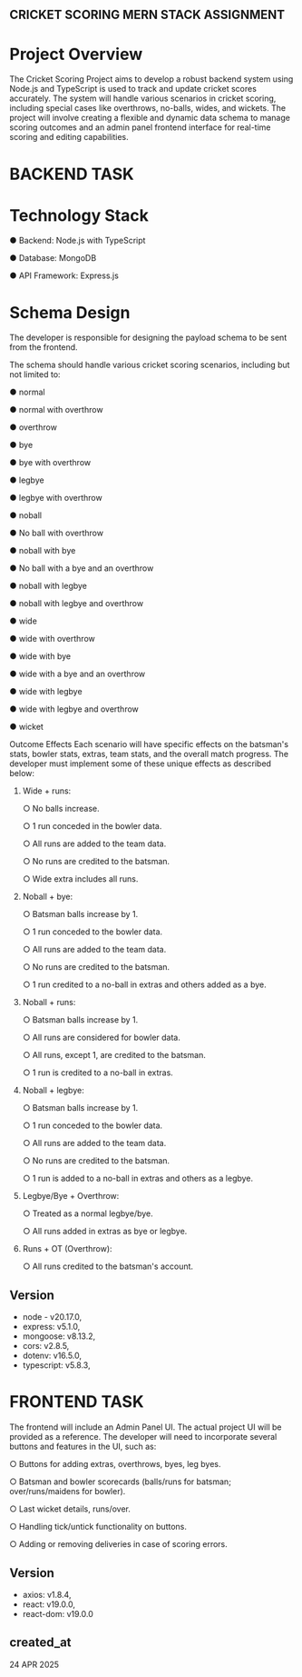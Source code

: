 ## CRICKET SCORING MERN STACK ASSIGNMENT

# Project Overview

The Cricket Scoring Project aims to develop a robust backend system using Node.js and
TypeScript is used to track and update cricket scores accurately. The system will handle various
scenarios in cricket scoring, including special cases like overthrows, no-balls, wides, and
wickets. The project will involve creating a flexible and dynamic data schema to manage scoring
outcomes and an admin panel frontend interface for real-time scoring and editing capabilities.

# BACKEND TASK

# Technology Stack

● Backend: Node.js with TypeScript

● Database: MongoDB

● API Framework: Express.js 

# Schema Design

The developer is responsible for designing the payload schema to be sent from the frontend.

The schema should handle various cricket scoring scenarios, including but not limited to:

● normal

● normal with overthrow

● overthrow

● bye

● bye with overthrow

● legbye

● legbye with overthrow

● noball

● No ball with overthrow

● noball with bye

● No ball with a bye and an overthrow

● noball with legbye

● noball with legbye and overthrow

● wide

● wide with overthrow

● wide with bye

● wide with a bye and an overthrow

● wide with legbye

● wide with legbye and overthrow

● wicket


Outcome Effects
Each scenario will have specific effects on the batsman's stats, bowler stats, extras, team stats,
and the overall match progress. The developer must implement some of these unique effects as described below:

1. Wide + runs:
   
   ○ No balls increase.

   ○ 1 run conceded in the bowler data.

   ○ All runs are added to the team data.

   ○ No runs are credited to the batsman.

   ○ Wide extra includes all runs.

2. Noball + bye:
   
   ○ Batsman balls increase by 1.

   ○ 1 run conceded to the bowler data.

   ○ All runs are added to the team data.

   ○ No runs are credited to the batsman.

   ○ 1 run credited to a no-ball in extras and others added as a bye.

3. Noball + runs:
   
   ○ Batsman balls increase by 1.

   ○ All runs are considered for bowler data.

   ○ All runs, except 1, are credited to the batsman.

   ○ 1 run is credited to a no-ball in extras.

4. Noball + legbye:
   
   ○ Batsman balls increase by 1.

   ○ 1 run conceded to the bowler data.

   ○ All runs are added to the team data.

   ○ No runs are credited to the batsman.

   ○ 1 run is added to a no-ball in extras and others as a legbye.

5. Legbye/Bye + Overthrow:
   
   ○ Treated as a normal legbye/bye.

   ○ All runs added in extras as bye or legbye.

6. Runs + OT (Overthrow):
   
   ○ All runs credited to the batsman's account.

## Version

- node - v20.17.0,
- express: v5.1.0,
- mongoose: v8.13.2,
- cors: v2.8.5,
- dotenv: v16.5.0,
- typescript: v5.8.3,

# FRONTEND TASK

The frontend will include an Admin Panel UI. The actual project UI will be provided as a
reference. The developer will need to incorporate several buttons and features in the UI,
such as:

○ Buttons for adding extras, overthrows, byes, leg byes.

○ Batsman and bowler scorecards (balls/runs for batsman; over/runs/maidens for bowler).

○ Last wicket details, runs/over.

○ Handling tick/untick functionality on buttons.

○ Adding or removing deliveries in case of scoring errors.


## Version

- axios: v1.8.4,
- react: v19.0.0,
- react-dom: v19.0.0

## created_at

24 APR 2025
